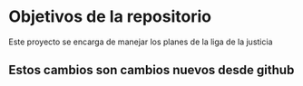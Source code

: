 # Objetivos de la repositorio

Este proyecto se encarga de manejar los planes de la liga de la justicia


## Estos cambios son cambios nuevos desde github
